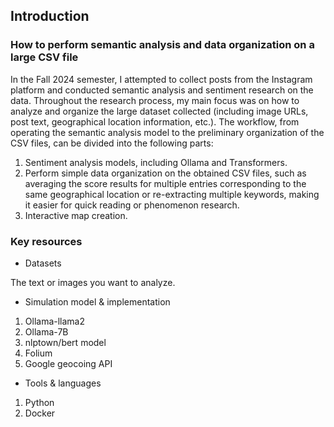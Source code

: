 ## Introduction
### How to perform semantic analysis and data organization on a large CSV file
In the Fall 2024 semester, I attempted to collect posts from the Instagram platform and conducted semantic analysis and sentiment research on the data. Throughout the research process, my main focus was on how to analyze and organize the large dataset collected (including image URLs, post text, geographical location information, etc.). The workflow, from operating the semantic analysis model to the preliminary organization of the CSV files, can be divided into the following parts:
1. Sentiment analysis models, including Ollama and Transformers.
2. Perform simple data organization on the obtained CSV files, such as averaging the score results for multiple entries corresponding to the same geographical location or re-extracting multiple keywords, making it easier for quick reading or phenomenon research.
3. Interactive map creation.
### Key resources
- Datasets

The text or images you want to analyze.

- Simulation model & implementation
1. Ollama-llama2 
2. Ollama-7B 
3. nlptown/bert model 
4. Folium
5. Google geocoing API

- Tools & languages
1. Python
2. Docker